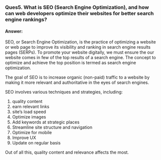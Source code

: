 <h3>Ques5. What is SEO (Search Engine Optimization), and how can web developers optimize their websites for better search engine rankings?</h3>

<h4>Answer:</h4>
SEO, or Search Engine Optimization, is the practice of optimizing a website or web page to improve its visibility and ranking in search engine results pages (SERPs).
To promote your website digitally, we must ensure the our website comes in few of the top results of a search engine. The concept to optimize and achieve the top position is termed as search engine optimization.

The goal of SEO is to increase organic (non-paid) traffic to a website by making it more relevant and authoritative in the eyes of search engines.

SEO involves various techniques and strategies, including:

1.  quality content
2.  earn relevant links
3.  site’s load speed
4.  Optimize images
5.  Add keywords at strategic places
6.  Streamline site structure and navigation
7.  Optimize for mobile
8.  Improve UX
9.  Update on regular basis

Out of all this, quality content and relevance affects the most.
